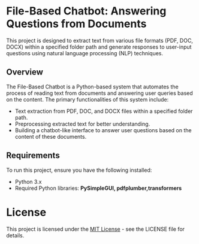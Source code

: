 # File-Based Chatbot: Answering Questions from Documents
 This project is designed to extract text from various file formats (PDF, DOC, DOCX) within a specified folder path and generate responses to user-input questions using natural language processing (NLP) techniques.

## Overview
The File-Based Chatbot is a Python-based system that automates the process of reading text from documents and answering user queries based on the content. The primary functionalities of this system include:
- Text extraction from PDF, DOC, and DOCX files within a specified folder path.
- Preprocessing extracted text for better understanding.
- Building a chatbot-like interface to answer user questions based on the content of these documents.

## Requirements
To run this project, ensure you have the following installed:

- Python 3.x
- Required Python libraries: <b>PySimpleGUI, pdfplumber,transformers </b>

# License
This project is licensed under the [MIT License](https://opensource.org/license/mit/) - see the LICENSE file for details.